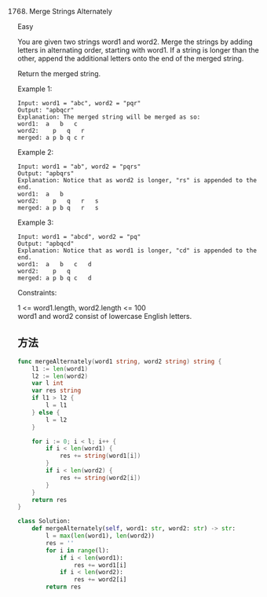 1768. Merge Strings Alternately


Easy


You are given two strings word1 and word2. Merge the strings by adding letters in alternating order, starting with word1. If a string is longer than the other, append the additional letters onto the end of the merged string.

Return the merged string.

 

Example 1:

```
Input: word1 = "abc", word2 = "pqr"
Output: "apbqcr"
Explanation: The merged string will be merged as so:
word1:  a   b   c
word2:    p   q   r
merged: a p b q c r
```

Example 2:

```
Input: word1 = "ab", word2 = "pqrs"
Output: "apbqrs"
Explanation: Notice that as word2 is longer, "rs" is appended to the end.
word1:  a   b 
word2:    p   q   r   s
merged: a p b q   r   s
```

Example 3:

```
Input: word1 = "abcd", word2 = "pq"
Output: "apbqcd"
Explanation: Notice that as word1 is longer, "cd" is appended to the end.
word1:  a   b   c   d
word2:    p   q 
merged: a p b q c   d
```
 

Constraints:

1 <= word1.length, word2.length <= 100   
word1 and word2 consist of lowercase English letters.


##  方法


```go
func mergeAlternately(word1 string, word2 string) string {
    l1 := len(word1)
    l2 := len(word2)
    var l int
    var res string
    if l1 > l2 {
        l = l1
    } else {
        l = l2
    }

    for i := 0; i < l; i++ {
        if i < len(word1) {
            res += string(word1[i])
        }
        if i < len(word2) {
            res += string(word2[i])
        }
    }
    return res
}
```



```python
class Solution:
    def mergeAlternately(self, word1: str, word2: str) -> str:
        l = max(len(word1), len(word2))
        res = ''
        for i in range(l):
            if i < len(word1):
                res += word1[i]
            if i < len(word2):
                res += word2[i]
        return res
```
